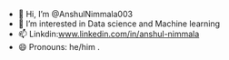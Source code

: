 - 👋 Hi, I’m @AnshulNimmala003
- 👀 I’m interested in Data science and Machine learning 
- 📫 Linkdin:www.linkedin.com/in/anshul-nimmala
- 😄 Pronouns: he/him
.

<!---
AnshulNimmala003/AnshulNimmala003 is a ✨ special ✨ repository because its `README.md` (this file) appears on your GitHub profile.
You can click the Preview link to take a look at your changes.
--->
